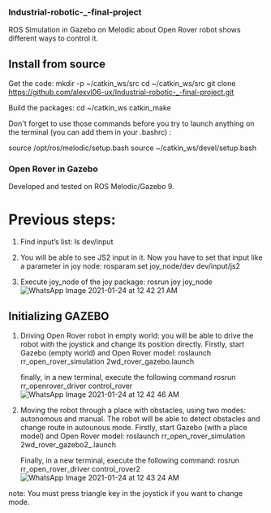 ### Industrial-robotic-_-final-project

ROS Simulation in Gazebo on Melodic about Open Rover robot shows different ways to control it.

##  Install from source

Get the code:
mkdir -p ~/catkin_ws/src
cd ~/catkin_ws/src
git clone https://github.com/alexvl06-ux/Industrial-robotic-_-final-project.git

Build the packages:
cd ~/catkin_ws
catkin_make

Don't forget to use those commands before you try to launch anything on the terminal (you can add them in your .bashrc) :

source /opt/ros/melodic/setup.bash 
source ~/catkin_ws/devel/setup.bash

### Open Rover in Gazebo
Developed and tested on ROS Melodic/Gazebo 9.

# Previous steps:

1.	Find input’s list:
    ls dev/input
    

2.	You will be able to see JS2 input in it. Now you have to set that input like a parameter in joy node:
    rosparam set joy_node/dev dev/input/js2 

3.	Execute joy_node of the joy package:
	    rosrun joy joy_node
	    ![WhatsApp Image 2021-01-24 at 12 42 21 AM](https://user-images.githubusercontent.com/77949713/105667023-93ac6e80-5ea8-11eb-8761-add74c676789.jpeg)


## Initializing GAZEBO

1.	Driving Open Rover robot in empty world: you will be able to drive the robot with the joystick and change its position directly. 
    Firstly, start Gazebo (empty world) and Open Rover model:
		    roslaunch rr_open_rover_simulation 2wd_rover_gazebo.launch

    finally, in a new terminal, execute the following command
		    rosrun rr_openrover_driver control_rover
		    ![WhatsApp Image 2021-01-24 at 12 42 46 AM](https://user-images.githubusercontent.com/77949713/105666682-cf930400-5ea7-11eb-9df1-24e4d89135a7.jpeg)


2.	Moving the robot through a place with obstacles, using two modes: autonomous and manual. The robot will be able to detect obstacles and change route in autounous mode.
    Firstly, start Gazebo (with a place model) and Open Rover model:
		    roslaunch rr_open_rover_simulation 2wd_rover_gazebo2_.launch

    Finally, in a new terminal, execute the following command:
		    rosrun rr_open_rover_driver control_rover2
		    ![WhatsApp Image 2021-01-24 at 12 43 24 AM](https://user-images.githubusercontent.com/77949713/105666907-4fb96980-5ea8-11eb-813f-e0e7dd852cd8.jpeg)

note: You must press triangle key in the joystick if you want to change mode.
